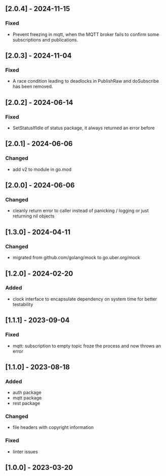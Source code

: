 ## [2.0.4] - 2024-11-15
### Fixed
- Prevent freezing in mqtt, when the MQTT broker fails to confirm some subscriptions and publications.

## [2.0.3] - 2024-11-04
### Fixed
- A race condition leading to deadlocks in PublishRaw and doSubscribe has been removed.

## [2.0.2] - 2024-06-14
### Fixed
- SetStatusIfIdle of status package, it always returned an error before

## [2.0.1] - 2024-06-06
### Changed
- add v2 to module in go.mod

## [2.0.0] - 2024-06-06
### Changed
- cleanly return error to caller instead of panicking / logging or just returning nil objects

## [1.3.0] - 2024-04-11
### Changed
- migrated from github.com/golang/mock to go.uber.org/mock

## [1.2.0] - 2024-02-20
### Added
- clock interface to encapsulate dependency on system time for better testability

## [1.1.1] - 2023-09-04
### Fixed
- mqtt: subscription to empty topic froze the process and now throws an error

## [1.1.0] - 2023-08-18
### Added
- auth package
- mqtt package
- rest package

### Changed
- file headers with copyright information

### Fixed
- linter issues

## [1.0.0] - 2023-03-20
